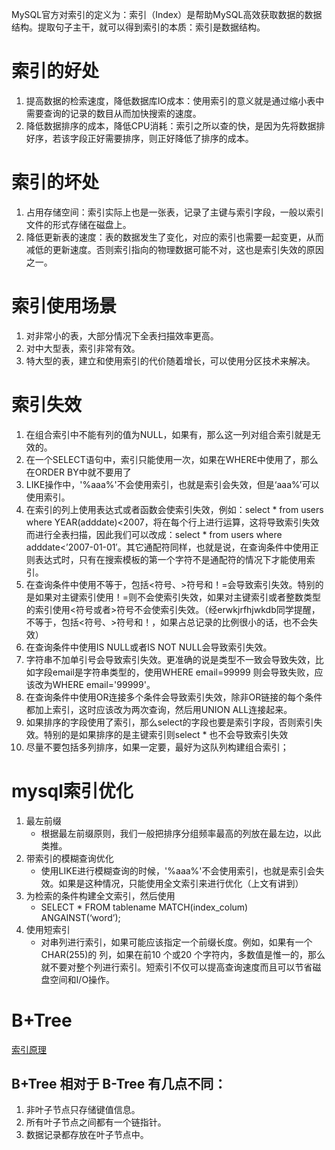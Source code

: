 MySQL官方对索引的定义为：索引（Index）是帮助MySQL高效获取数据的数据结构。提取句子主干，就可以得到索引的本质：索引是数据结构。


# 索引的好处
1. 提高数据的检索速度，降低数据库IO成本：使用索引的意义就是通过缩小表中需要查询的记录的数目从而加快搜索的速度。
2. 降低数据排序的成本，降低CPU消耗：索引之所以查的快，是因为先将数据排好序，若该字段正好需要排序，则正好降低了排序的成本。

# 索引的坏处
1. 占用存储空间：索引实际上也是一张表，记录了主键与索引字段，一般以索引文件的形式存储在磁盘上。
2. 降低更新表的速度：表的数据发生了变化，对应的索引也需要一起变更，从而减低的更新速度。否则索引指向的物理数据可能不对，这也是索引失效的原因之一。

# 索引使用场景
1. 对非常小的表，大部分情况下全表扫描效率更高。
2. 对中大型表，索引非常有效。
3. 特大型的表，建立和使用索引的代价随着增长，可以使用分区技术来解决。



# 索引失效
1. 在组合索引中不能有列的值为NULL，如果有，那么这一列对组合索引就是无效的。
2. 在一个SELECT语句中，索引只能使用一次，如果在WHERE中使用了，那么在ORDER BY中就不要用了
3. LIKE操作中，'%aaa%'不会使用索引，也就是索引会失效，但是‘aaa%’可以使用索引。
4. 在索引的列上使用表达式或者函数会使索引失效，例如：select * from users where YEAR(adddate)<2007，将在每个行上进行运算，这将导致索引失效而进行全表扫描，因此我们可以改成：select * from users where adddate<’2007-01-01′。其它通配符同样，也就是说，在查询条件中使用正则表达式时，只有在搜索模板的第一个字符不是通配符的情况下才能使用索引。
5. 在查询条件中使用不等于，包括<符号、>符号和！=会导致索引失效。特别的是如果对主键索引使用！=则不会使索引失效，如果对主键索引或者整数类型的索引使用<符号或者>符号不会使索引失效。（经erwkjrfhjwkdb同学提醒，不等于，包括&lt;符号、>符号和！，如果占总记录的比例很小的话，也不会失效）
6. 在查询条件中使用IS NULL或者IS NOT NULL会导致索引失效。
7. 字符串不加单引号会导致索引失效。更准确的说是类型不一致会导致失效，比如字段email是字符串类型的，使用WHERE email=99999 则会导致失败，应该改为WHERE email='99999'。
8. 在查询条件中使用OR连接多个条件会导致索引失效，除非OR链接的每个条件都加上索引，这时应该改为两次查询，然后用UNION ALL连接起来。
9. 如果排序的字段使用了索引，那么select的字段也要是索引字段，否则索引失效。特别的是如果排序的是主键索引则select * 也不会导致索引失效
10. 尽量不要包括多列排序，如果一定要，最好为这队列构建组合索引；



# mysql索引优化
1. 最左前缀
   + 根据最左前缀原则，我们一般把排序分组频率最高的列放在最左边，以此类推。
2. 带索引的模糊查询优化
   + 使用LIKE进行模糊查询的时候，'%aaa%'不会使用索引，也就是索引会失效。如果是这种情况，只能使用全文索引来进行优化（上文有讲到）
3. 为检索的条件构建全文索引，然后使用
   + SELECT * FROM tablename MATCH(index_colum) ANGAINST(‘word’);
4. 使用短索引
   + 对串列进行索引，如果可能应该指定一个前缀长度。例如，如果有一个CHAR(255)的 列，如果在前10 个或20 个字符内，多数值是惟一的，那么就不要对整个列进行索引。短索引不仅可以提高查询速度而且可以节省磁盘空间和I/O操作。

# B+Tree
[索引原理](https://blog.csdn.net/tongdanping/article/details/79878302)
## B+Tree 相对于 B-Tree 有几点不同：
1. 非叶子节点只存储键值信息。
2. 所有叶子节点之间都有一个链指针。
3. 数据记录都存放在叶子节点中。